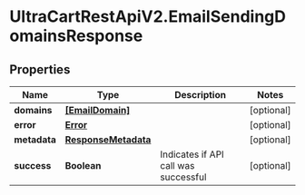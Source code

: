 # UltraCartRestApiV2.EmailSendingDomainsResponse

## Properties
Name | Type | Description | Notes
------------ | ------------- | ------------- | -------------
**domains** | [**[EmailDomain]**](EmailDomain.md) |  | [optional] 
**error** | [**Error**](Error.md) |  | [optional] 
**metadata** | [**ResponseMetadata**](ResponseMetadata.md) |  | [optional] 
**success** | **Boolean** | Indicates if API call was successful | [optional] 


